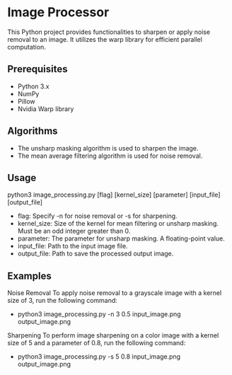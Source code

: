 # Image Processor
This Python project provides functionalities to sharpen or apply noise removal to an image. It utilizes the warp library for efficient parallel computation.

## Prerequisites
- Python 3.x
- NumPy
- Pillow
- Nvidia Warp library

## Algorithms
- The unsharp masking algorithm is used to sharpen the image.
- The mean average filtering algorithm is used for noise removal. 

## Usage
python3 image_processing.py [flag] [kernel_size] [parameter] [input_file] [output_file]

- flag: Specify -n for noise removal or -s for sharpening.
- kernel_size: Size of the kernel for mean filtering or unsharp masking. Must be an odd integer greater than 0.
- parameter: The parameter for unsharp masking. A floating-point value.
- input_file: Path to the input image file.
- output_file: Path to save the processed output image.

## Examples
Noise Removal
To apply noise removal to a grayscale image with a kernel size of 3, run the following command:
- python3 image_processing.py -n 3 0.5 input_image.png output_image.png

Sharpening
To perform image sharpening on a color image with a kernel size of 5 and a parameter of 0.8, run the following command:
- python3 image_processing.py -s 5 0.8 input_image.png output_image.png